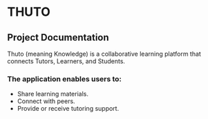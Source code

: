 # THUTO

## Project Documentation
Thuto (meaning Knowledge) is a collaborative learning platform that connects Tutors, Learners, and Students. 

### The application enables users to:
- Share learning materials.
- Connect with peers.
- Provide or receive tutoring support.

